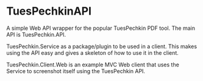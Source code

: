 # TuesPechkinAPI
A simple Web API wrapper for the popular TuesPechkin PDF tool. The main API is TuesPechkin.API. 

TuesPechkin.Service as a package/plugin to be used in a client. This makes using the API easy and gives a skeleton of how to use it in the client.

TuesPechkin.Client.Web is an example MVC Web client that uses the Service to screenshot itself using the TuesPechkin API.

